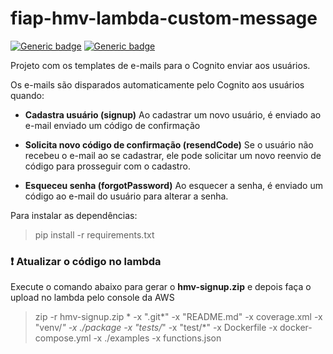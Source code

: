 # fiap-hmv-lambda-custom-message
[![Generic badge](https://img.shields.io/badge/Linguagem-Python-yellow.svg)](https://www.python.org/)
[![Generic badge](https://img.shields.io/badge/AWS-Lambda-orange.svg)](https://aws.amazon.com/pt/lambda/)

Projeto com os templates de e-mails para o Cognito enviar aos usuários.

Os e-mails são disparados automaticamente pelo Cognito aos usuários quando:

* **Cadastra usuário (signup)**
Ao cadastrar um novo usuário, é enviado ao e-mail enviado um código de confirmação

* **Solicita novo código de confirmação (resendCode)**
Se o usuário não recebeu o e-mail ao se cadastrar, ele pode solicitar um novo reenvio de código para prosseguir com o cadastro.

* **Esqueceu senha (forgotPassword)**
Ao esquecer a senha, é enviado um código ao e-mail do usuário para alterar a senha.

Para instalar as dependências:
> pip install -r requirements.txt

### :exclamation: Atualizar o código no lambda
Execute o comando abaixo para gerar o **hmv-signup.zip** e depois faça o upload no lambda pelo console da AWS
> zip -r hmv-signup.zip * -x ".git*" -x "README.md" -x coverage.xml -x "venv/*" -x ./package -x "tests/*" -x "test/*" -x Dockerfile -x docker-compose.yml -x ./examples -x functions.json 